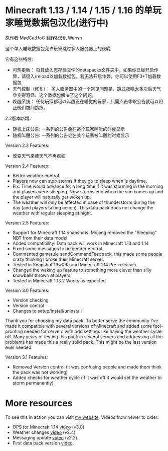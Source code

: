# Minecraft 1.13 / 1.14 / 1.15 / 1.16 的单玩家睡觉数据包汉化(进行中)

原作者     MadCatHoG
翻译&汉化  Wansn

这个单人睡眠数据包允许玩家跳过多人服务器上的夜晚

它有这些特性:
  - 可热更新：        将其放入您存档文件的datapacks文件夹中，如果你已经开启作弊，请键入/reload以加载数据包。若无法开启作弊，你可以使用F3+T加载数据包
  - 天气控制（修复）： 多人服务器中的一个常见问题是，跳过夜晚太多次后天气会变得奇怪，这个数据包解决了这个问题。
  - 唤醒系统：        任何玩家都可以叫醒正在睡觉的玩家，只需点击休眠公告就可以阻止他们夜间跳跃。

2.2版本新增:
  - 随机上床公告:  一系列的公告会在某个玩家睡觉的时候显示
  - 随机叫醒公告:  一系列的公告会在某个玩家被叫醒的时候显示

Version 2.3 Features:
  - 改变天气来使天气不再疯狂

Version 2.4 Features:
  - Better weather control.
  - Players now can stop storms if they go to sleep when is daytime.
  - Fix: Time would advance for a long time if it was storming in the morning and players were sleeping.
  Now storms end when the sun comes up and the player will naturally get woken up.
  - The weather will only be affected in case of thunderstorm during the day (and players taking action). This data pack does not change the weather with regular sleeping at night.

Version 2.5 Features:
  - Support for Minecraft 1.14 snapshots. Mojang removed the "Sleeping" NBT from their data model.
  - Added compatibility! Data pack will work in Minecraft 1.13 and 1.14
  - Fixed some messages to be gender neutral.
  - Commented gamerule sendCommandFeedback, this made some people crazy thinking I broke their Minecraft server.
  - Tested in Snapshot 19w09a and Minecraft 1.14 Pre-releases.
  - Changed the waking up feature to something more clever than silly snowballs thrown at players
  - Tested in Minecraft 1.13.2 Works as expected

Version 3.0 Features:
  - Version checking
  - Version control
  - Changes to setup/install/uninstall


Thank you for choosing my data pack! To better serve the community I've made it compatible with several versions of Minecraft and added some fool-proofing needed for servers with odd settings like having the weather cycle off. Many years of testing this pack in several servers and addressing all the problems has made this a really solid pack. This might be the last version ever needed.

Version 3.1 Features:
  - Removed Version control (it was confusing people and made them think the pack was not working)
  - Added checks for weather cycle (if it was off it would set the weather to storm permanently)


# More resources
To see this in action you can visit [my website][mcweb].
Videos from newer to older:
  - OPS for Minecraft 1.14 [video][yt3.0] (v3.0)
  - Weather changes [video][yt2.4] (v2.4).
  - Messaging update [video][yt2.2] (v2.2).
  - First data pack version [video][yt2.1].



   [mcweb]: <https://www.madcatgaming.com/one-player-sleep-data-pack/>
   [yt3.0]: <https://youtu.be/84iws5sjINY>
   [yt2.4]: <https://youtu.be/dg8eUG3aYoo>
   [yt2.2]: <https://youtu.be/CbQggVOskSs>
   [yt2.1]: <https://youtu.be/b_RaFutGFMI>

